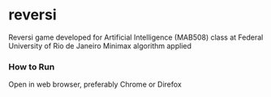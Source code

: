 # reversi
Reversi game developed for Artificial Intelligence (MAB508) class at Federal University of Rio de Janeiro
Minimax algorithm applied

### How to Run
Open in web browser, preferably Chrome or Direfox
